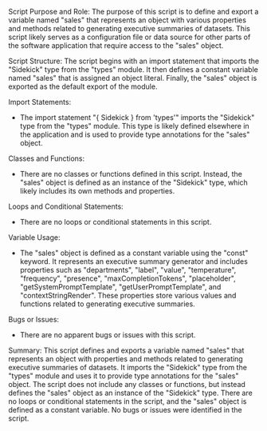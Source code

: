 Script Purpose and Role:
The purpose of this script is to define and export a variable named "sales" that represents an object with various properties and methods related to generating executive summaries of datasets. This script likely serves as a configuration file or data source for other parts of the software application that require access to the "sales" object.

Script Structure:
The script begins with an import statement that imports the "Sidekick" type from the "types" module. It then defines a constant variable named "sales" that is assigned an object literal. Finally, the "sales" object is exported as the default export of the module.

Import Statements:
- The import statement "{ Sidekick } from 'types'" imports the "Sidekick" type from the "types" module. This type is likely defined elsewhere in the application and is used to provide type annotations for the "sales" object.

Classes and Functions:
- There are no classes or functions defined in this script. Instead, the "sales" object is defined as an instance of the "Sidekick" type, which likely includes its own methods and properties.

Loops and Conditional Statements:
- There are no loops or conditional statements in this script.

Variable Usage:
- The "sales" object is defined as a constant variable using the "const" keyword. It represents an executive summary generator and includes properties such as "departments", "label", "value", "temperature", "frequency", "presence", "maxCompletionTokens", "placeholder", "getSystemPromptTemplate", "getUserPromptTemplate", and "contextStringRender". These properties store various values and functions related to generating executive summaries.

Bugs or Issues:
- There are no apparent bugs or issues with this script.

Summary:
This script defines and exports a variable named "sales" that represents an object with properties and methods related to generating executive summaries of datasets. It imports the "Sidekick" type from the "types" module and uses it to provide type annotations for the "sales" object. The script does not include any classes or functions, but instead defines the "sales" object as an instance of the "Sidekick" type. There are no loops or conditional statements in the script, and the "sales" object is defined as a constant variable. No bugs or issues were identified in the script.